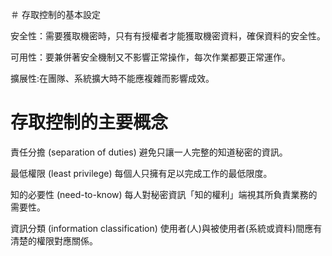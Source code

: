 ＃ 存取控制的基本設定

安全性：需要獲取機密時，只有有授權者才能獲取機密資料，確保資料的安全性。

可用性：要兼併著安全機制又不影響正常操作，每次作業都要正常運作。

擴展性:在團隊、系統擴大時不能應複雜而影響成效。

# 存取控制的主要概念

責任分擔 (separation of duties)
避免只讓一人完整的知道秘密的資訊。

最低權限 (least privilege)
每個人只擁有足以完成工作的最低限度。

知的必要性 (need-to-know)
每人對秘密資訊「知的權利」端視其所負責業務的需要性。

資訊分類 (information classification)
使用者(人)與被使用者(系統或資料)間應有清楚的權限對應關係。
